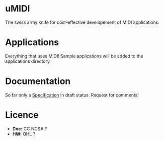 # uMIDI
The swiss army knife for cost-effective developement of MIDI applications.

# Applications
Everything that uses MIDI! Sample applications will be added to the applications directory.

# Documentation
So far only a [Specification](https://github.com/theFork/uMIDI/blob/master/doc/specification.md#specification) in draft status. Request for comments!

# Licence
+ **Doc:** CC NCSA ?
+ **HW:** OHL ?
